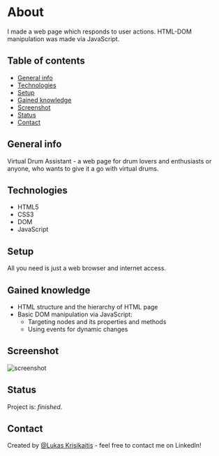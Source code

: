 # About

I made a web page which responds to user actions. HTML-DOM manipulation was made via JavaScript.

## Table of contents
* [General info](#general-info)
* [Technologies](#technologies)
* [Setup](#setup)
* [Gained knowledge](#gained-knowledge)
* [Screenshot](#screenshot)
* [Status](#status)
* [Contact](#contact)

## General info
Virtual Drum Assistant - a web page for drum lovers and enthusiasts or anyone, who wants to give it a go with virtual drums.

## Technologies
* HTML5
* CSS3
* DOM
* JavaScript

## Setup
All you need is just a web browser and internet access.

## Gained knowledge
* HTML structure and the hierarchy of HTML page
* Basic DOM manipulation via JavaScript:
  * Targeting nodes and its properties and methods
  * Using events for dynamic changes

## Screenshot
![screenshot](https://user-images.githubusercontent.com/23439837/107152986-d32c8d80-6973-11eb-9827-d792305e995b.jpg)

## Status
Project is: _finished_.

## Contact
Created by [@Lukas Krisikaitis](https://www.linkedin.com/in/lukas-krisikaitis-44597a1b0/) - feel free to contact me on LinkedIn!
